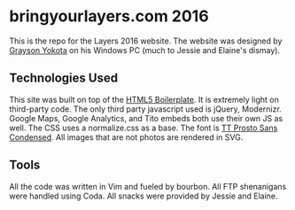 # bringyourlayers.com 2016

This is the repo for the Layers 2016 website.  The website was designed by [Grayson Yokota](http://yokotagrayson.com/) on his Windows PC (much to Jessie and Elaine's dismay).

## Technologies Used
This site was built on top of the [HTML5 Boilerplate](https://html5boilerplate.com).  It is extremely light on third-party code.  The only third party javascript used is jQuery, Modernizr. Google Maps, Google Analytics, and Tito embeds both use their own JS as well.  The CSS uses a normalize.css as a base.  The font is [TT Prosto Sans Condensed](https://www.myfonts.com/fonts/type-type/tt-prosto-sans-condensed/).  All images that are not photos are rendered in SVG.

## Tools
All the code was written in Vim and fueled by bourbon.  All FTP shenanigans were handled using Coda.  All snacks were provided by Jessie and Elaine.
